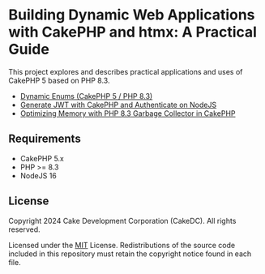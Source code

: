 # Building Dynamic Web Applications with CakePHP and htmx: A Practical Guide

This project explores and describes practical applications and uses of CakePHP 5 based on PHP 8.3.

* [Dynamic Enums (CakePHP 5 / PHP 8.3)](Documentation/CakePHP-Enums.md)
* [Generate JWT with CakePHP and Authenticate on NodeJS](Documentation/CakePHP-JWT.md)
* [Optimizing Memory with PHP 8.3 Garbage Collector in CakePHP](Documentation/CakePHP-Garbage-Collector.md)

Requirements
------------

* CakePHP 5.x
* PHP >= 8.3
* NodeJS 16

License
-------

Copyright 2024 Cake Development Corporation (CakeDC). All rights reserved.

Licensed under the [MIT](http://www.opensource.org/licenses/mit-license.php) License. Redistributions of the source code included in this repository must retain the copyright notice found in each file.



